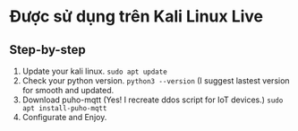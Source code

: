 # Được sử dụng trên Kali Linux Live 


## Step-by-step
1. Update your kali linux.
```sudo apt update```
2. Check your python version.
```python3 --version```
(I suggest lastest version for smooth and updated.
3. Download puho-mqtt (Yes! I recreate ddos script for IoT devices.)
```sudo apt install-puho-mqtt```
4. Configurate and Enjoy.
